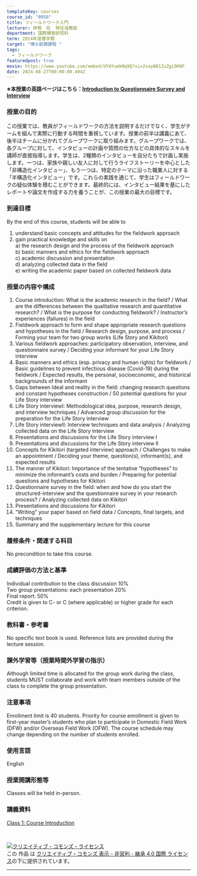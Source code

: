 ```yaml
---
templateKey: courses
course_id: "0958"
title: フィールドワーク入門
lecturer: 伊賀　司  特任准教授  
department: 国際開発研究科
term: 2024年度春学期
target: "博士前期課程 "
tags:
  - フィールドワーク
featuredpost: true
movie: https://www.youtube.com/embed/UYAYumkNq9Q?si=2sayN81ZsZgi9KNF
date: 2024-08-27T00:00:00.494Z
---
```

**※本授業の英語ページはこちら：[Introduction to Questionnaire Survey and Interview](https://ocw.nagoya-u.jp/en/courses/0958-Introduction-to-Questionnaire-Survey-and-Interview/)**

### 授業の目的
この授業では、教員がフィールドワークの方法を説明するだけでなく、学生がチームを組んで実際に行動する時間を重視しています。授業の前半は講義にあて、後半はチームに分かれてグループワークに取り組みます。グループワークでは、各グループに対して、インタビューの計画や質問の仕方などの具体的なスキルを講師が直接指導します。学生は、2種類のインタビューを自分たちで計画し実施します。一つは、家族や親しい友人に対して行うライフストーリーを中心とした「非構造化インタビュー」、もう一つは、特定のテーマに沿った職業人に対する「半構造化インタビュー」です。これらの実践を通じて、学生はフィールドワークの疑似体験を積むことができます。最終的には、インタビュー結果を基にしたレポートや論文を作成する力を養うことが、この授業の最大の目標です。 

### 到達目標 
By the end of this course, students will be able to 
1) understand basic concepts and attitudes for the fieldwork approach   
2) gain practical knowledge and skills on   
a) the research design and the process of the fieldwork approach   
b) basic manners and ethics for the fieldwork approach   
c) academic discussion and presentation   
d) analyzing collected data in the field   
e) writing the academic paper based on collected fieldwork data   

### 授業の内容や構成 

1. Course introduction: What is the academic research in the field? / What are the differences between the qualitative research and quantitative research? / What is the purpose for conducting fieldwork? / Instructor’s experiences (failures) in the field  
2. Fieldwork approach to form and shape appropriate research questions and hypotheses in the field / Research design, purpose, and process / Forming your team for two group works (Life Story and Kikitori)   
3. Various fieldwork approaches: participatory observation, interview, and questionnaire survey / Deciding your informant for your Life Story interview   
4. Basic manners and ethics (esp. privacy and human rights) for fieldwork / Basic guidelines to prevent infectious disease (Covid-19) during the fieldwork / Expected results, the personal, socioeconomic, and historical backgrounds of the informant   
5. Gaps between Ideal and reality in the field: changing research questions and constant hypotheses construction / 50 potential questions for your Life Story interview   
6. Life Story interviewⅠ: Methodological idea, purpose, research design, and interview techniques / Advanced group discussion for the preparation for the Life Story interview   
7. Life Story interviewⅡ: Interview techniques and data analysis / Analyzing collected data on the Life Story interview   
8. Presentations and discussions for the Life Story interview Ⅰ   
9. Presentations and discussions for the Life Story interview Ⅱ   
10. Concepts for Kikitori (targeted interview) approach / Challenges to make an appointment / Deciding your theme, question(s), informant(s), and expected results   
11. The manner of Kikitori: Importance of the tentative “hypotheses” to minimize the informant’s costs and burden / Preparing for potential questions and hypotheses for Kikitori   
12. Questionnaire survey in the field: when and how do you start the structured-interview and the questionnaire survey in your research process? / Analyzing collected data on Kikitori   
13. Presentations and discussions for Kikitori   
14. “Writing” your paper based on field data / Concepts, final targets, and techniques   
15. Summary and the supplementary lecture for this course  

### 履修条件・関連する科目 

No precondition to take this course. 

### 成績評価の方法と基準 

Individual contribution to the class discussion 10%   
Two group presentations: each presentation 20%  
Final report: 50%   
Credit is given to C- or C (where applicable) or higher grade for each criterion.   

### 教科書・参考書 

No specific text book is used. Reference lists are provided during the lecture session. 

### 課外学習等（授業時間外学習の指示） 

Although limited time is allocated for the group work during the class, students MUST collaborate and work with team members outside of the class to complete the group presentation. 

### 注意事項 

Enrollment limit is 40 students. Priority for course enrollment is given to first-year master’s students who plan to participate in Domestic Field Work (DFW) and/or Overseas Field Work (OFW). 
The course schedule may change depending on the number of students enrolled. 

### 使用言語 
English

### 授業開講形態等 

Classes will be held in-person. 

### 講義資料
[Class 1: Course Introduction](https://ocw.nagoya-u.jp/files/958/伊賀先生slide.pdf)

<br>  

<a rel="license" href="http://creativecommons.org/licenses/by-nc-sa/4.0/"><img alt="クリエイティブ・コモンズ・ライセンス" style="border-width:0" data-src="" src="https://i.creativecommons.org/l/by-nc-sa/4.0/88x31.png" /></a><br />この 作品 は <a rel="license" href="http://creativecommons.org/licenses/by-nc-sa/4.0/">クリエイティブ・コモンズ 表示 - 非営利 - 継承 4.0 国際 ライセンス</a>の下に提供されています。

---
